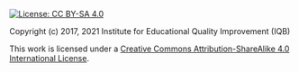 [![License: CC BY-SA 4.0](https://img.shields.io/badge/License-CC%20BY--SA%204.0-lightgrey.svg)](https://creativecommons.org/licenses/by-sa/4.0/)

Copyright (c) 2017, 2021 Institute for Educational Quality Improvement (IQB)

This work is licensed under a 
[Creative Commons Attribution-ShareAlike 4.0 International License](https://creativecommons.org/licenses/by-sa/4.0/).
